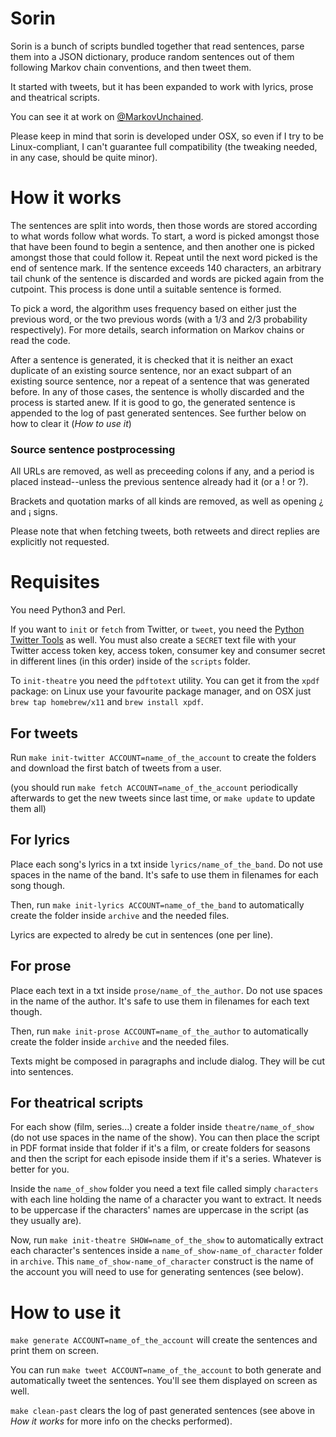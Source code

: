 Sorin
=====

Sorin is a bunch of scripts bundled together that read sentences, parse them into a JSON dictionary, produce random sentences out of them following Markov chain conventions, and then tweet them.

It started with tweets, but it has been expanded to work with lyrics, prose and theatrical scripts.

You can see it at work on [@MarkovUnchained](http://twitter.com/MarkovUnchained).

Please keep in mind that sorin is developed under OSX, so even if I try to be Linux-compliant, I can't guarantee full compatibility (the tweaking needed, in any case, should be quite minor).


How it works
=====

The sentences are split into words, then those words are stored according to what words follow what words. To start, a word is picked amongst those that have been found to begin a sentence, and then another one is picked amongst those that could follow it. Repeat until the next word picked is the end of sentence mark. If the sentence exceeds 140 characters, an arbitrary tail chunk of the sentence is discarded and words are picked again from the cutpoint. This process is done until a suitable sentence is formed.

To pick a word, the algorithm uses frequency based on either just the previous word, or the two previous words (with a 1/3 and 2/3 probability respectively). For more details, search information on Markov chains or read the code.

After a sentence is generated, it is checked that it is neither an exact duplicate of an existing source sentence, nor an exact subpart of an existing source sentence, nor a repeat of a sentence that was generated before. In any of those cases, the sentence is wholly discarded and the process is started anew. If it is good to go, the generated sentence is appended to the log of past generated sentences. See further below on how to clear it (*How to use it*)


### Source sentence postprocessing

All URLs are removed, as well as preceeding colons if any, and a period is placed instead--unless the previous sentence already had it (or a ! or ?).

Brackets and quotation marks of all kinds are removed, as well as opening ¿ and ¡ signs.

Please note that when fetching tweets, both retweets and direct replies are explicitly not requested.

Requisites
=====

You need Python3 and Perl.

If you want to `init` or `fetch` from Twitter, or `tweet`, you need the [Python Twitter Tools](https://github.com/sixohsix/twitter) as well. You must also create a `SECRET` text file with your Twitter access token key, access token, consumer key and consumer secret in different lines (in this order) inside of the `scripts` folder.

To `init-theatre` you need the `pdftotext` utility. You can get it from the `xpdf` package: on Linux use your favourite package manager, and on OSX just `brew tap homebrew/x11` and `brew install xpdf`.


For tweets
----------

Run `make init-twitter ACCOUNT=name_of_the_account` to create the folders and download the first batch of tweets from a user.

(you should run `make fetch ACCOUNT=name_of_the_account` periodically afterwards to get the new tweets since last time, or `make update` to update them all)


For lyrics
----------

Place each song's lyrics in a txt inside `lyrics/name_of_the_band`. Do not use spaces in the name of the band. It's safe to use them in filenames for each song though.

Then, run `make init-lyrics ACCOUNT=name_of_the_band` to automatically create the folder inside `archive` and the needed files.

Lyrics are expected to alredy be cut in sentences (one per line).


For prose
----------

Place each text in a txt inside `prose/name_of_the_author`. Do not use spaces in the name of the author. It's safe to use them in filenames for each text though.

Then, run `make init-prose ACCOUNT=name_of_the_author` to automatically create the folder inside `archive` and the needed files.

Texts might be composed in paragraphs and include dialog. They will be cut into sentences.


For theatrical scripts
-------------

For each show (film, series...) create a folder inside `theatre/name_of_show` (do not use spaces in the name of the show). You can then place the script in PDF format inside that folder if it's a film, or create folders for seasons and then the script for each episode inside them if it's a series. Whatever is better for you.

Inside the `name_of_show` folder you need a text file called simply `characters` with each line holding the name of a character you want to extract. It needs to be uppercase if the characters' names are uppercase in the script (as they usually are).

Now, run `make init-theatre SHOW=name_of_the_show` to automatically extract each character's sentences inside a `name_of_show-name_of_character` folder in `archive`. This `name_of_show-name_of_character` construct is the name of the account you will need to use for generating sentences (see below).


How to use it
======

`make generate ACCOUNT=name_of_the_account` will create the sentences and print them on screen.

You can run `make tweet ACCOUNT=name_of_the_account` to both generate and automatically tweet the sentences. You'll see them displayed on screen as well.

`make clean-past` clears the log of past generated sentences (see above in *How it works* for more info on the checks performed).
